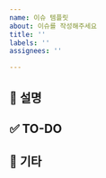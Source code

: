 ```yaml
---
name: 이슈 템플릿
about: 이슈를 작성해주세요
title: ''
labels: ''
assignees: ''

---
```


## 📝 설명

## ✅ TO-DO

## 🔔 기타
